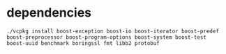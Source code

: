 # dependencies
`./vcpkg install boost-exception boost-io boost-iterator boost-predef boost-preprocessor boost-program-options boost-system boost-test boost-uuid benchmark boringssl fmt libb2 protobuf`
